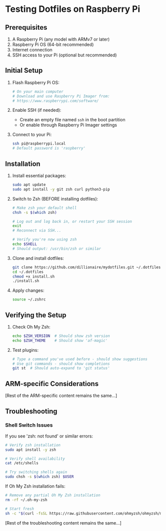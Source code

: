 # Testing Dotfiles on Raspberry Pi

## Prerequisites

1. A Raspberry Pi (any model with ARMv7 or later)
2. Raspberry Pi OS (64-bit recommended)
3. Internet connection
4. SSH access to your Pi (optional but recommended)

## Initial Setup

1. Flash Raspberry Pi OS:
   ```bash
   # On your main computer
   # Download and use Raspberry Pi Imager from:
   # https://www.raspberrypi.com/software/
   ```

2. Enable SSH (if needed):
   - Create an empty file named `ssh` in the boot partition
   - Or enable through Raspberry Pi Imager settings

3. Connect to your Pi:
   ```bash
   ssh pi@raspberrypi.local
   # Default password is 'raspberry'
   ```

## Installation

1. Install essential packages:
   ```bash
   sudo apt update
   sudo apt install -y git zsh curl python3-pip
   ```

2. Switch to Zsh (BEFORE installing dotfiles):
   ```bash
   # Make zsh your default shell
   chsh -s $(which zsh)
   
   # Log out and log back in, or restart your SSH session
   exit
   # Reconnect via SSH...
   
   # Verify you're now using zsh
   echo $SHELL
   # Should output: /usr/bin/zsh or similar
   ```

3. Clone and install dotfiles:
   ```bash
   git clone https://github.com/dillionaire/mydotfiles.git ~/.dotfiles
   cd ~/.dotfiles
   chmod +x install.sh
   ./install.sh
   ```

4. Apply changes:
   ```bash
   source ~/.zshrc
   ```

## Verifying the Setup

1. Check Oh My Zsh:
   ```bash
   echo $ZSH_VERSION  # Should show zsh version
   echo $ZSH_THEME    # Should show 'af-magic'
   ```

2. Test plugins:
   ```bash
   # Type a command you've used before - should show suggestions
   # Use git commands - should show completions
   git st  # Should auto-expand to 'git status'
   ```

## ARM-specific Considerations

[Rest of the ARM-specific content remains the same...]

## Troubleshooting

### Shell Switch Issues

If you see 'zsh: not found' or similar errors:
```bash
# Verify zsh installation
sudo apt install -y zsh

# Verify shell availability
cat /etc/shells

# Try switching shells again
sudo chsh -s $(which zsh) $USER
```

If Oh My Zsh installation fails:
```bash
# Remove any partial Oh My Zsh installation
rm -rf ~/.oh-my-zsh

# Start fresh
sh -c "$(curl -fsSL https://raw.githubusercontent.com/ohmyzsh/ohmyzsh/master/tools/install.sh)"
```

[Rest of the troubleshooting content remains the same...]

